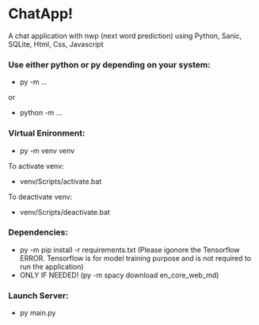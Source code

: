 # ChatApp!
A chat application with nwp (next word prediction) using Python, Sanic, SQLite, Html, Css, Javascript

### Use either python or py depending on your system:
- py -m ...

or

- python -m ...

### Virtual Enironment:
- py -m venv venv

To activate venv:
- venv/Scripts/activate.bat

To deactivate venv:
- venv/Scripts/deactivate.bat

### Dependencies:
- py -m pip install -r requirements.txt 
  (Please igonore the Tensorflow ERROR. Tensorflow is for model training purpose and is not required to run the application)
- ONLY IF NEEDED! (py -m spacy download en_core_web_md)

### Launch Server:
- py main.py
